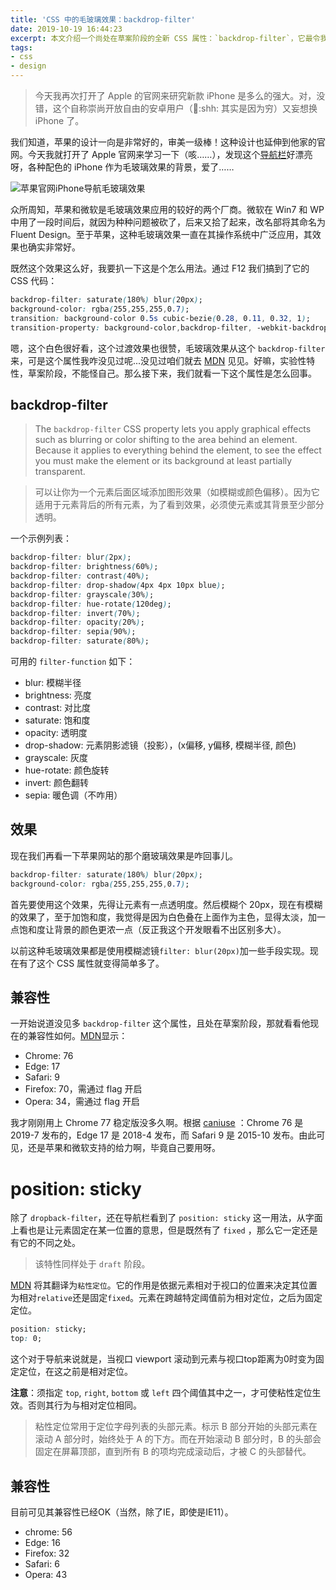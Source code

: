 ```yaml
---
title: 'CSS 中的毛玻璃效果：backdrop-filter'
date: 2019-10-19 16:44:23
excerpt: 本文介绍一个尚处在草案阶段的全新 CSS 属性：`backdrop-filter`，它最令我心仪的应用就是毛玻璃效果。
tags:
- css
- design
---
```


> 今天我再次打开了 Apple 的官网来研究新款 iPhone 是多么的强大。对，没错，这个自称崇尚开放自由的安卓用户（🤫:shh: 其实是因为穷）又妄想换 iPhone 了。

我们知道，苹果的设计一向是非常好的，审美一级棒！这种设计也延伸到他家的官网。今天我就打开了 Apple 官网来学习一下（咳……），发现这个[导航栏](https://www.apple.com/cn/iphone-11/specs/)好漂亮呀，各种配色的 iPhone 作为毛玻璃效果的背景，爱了……

![苹果官网iPhone导航毛玻璃效果](/blog/images/iPhone-site-nav.png)

众所周知，苹果和微软是毛玻璃效果应用的较好的两个厂商。微软在 Win7 和 WP 中用了一段时间后，就因为种种问题被砍了，后来又拾了起来，改名部将其命名为 Fluent Design。至于苹果，这种毛玻璃效果一直在其操作系统中广泛应用，其效果也确实非常好。

既然这个效果这么好，我要扒一下这是个怎么用法。通过 F12 我们搞到了它的 CSS 代码：

```css
backdrop-filter: saturate(180%) blur(20px);
background-color: rgba(255,255,255,0.7);
transition: background-color 0.5s cubic-bezie(0.28, 0.11, 0.32, 1);
transition-property: background-color,backdrop-filter, -webkit-backdrop-filter;
```

嗯，这个白色很好看，这个过渡效果也很赞，毛玻璃效果从这个 `backdrop-filter` 来，可是这个属性我咋没见过呢...没见过咱们就去 [MDN](https://developer.mozilla.org/zh-CN/docs/Web/CSS/backdrop-filter) 见见。好嘛，实验性特性，草案阶段，不能怪自己。那么接下来，我们就看一下这个属性是怎么回事。

## backdrop-filter

> The `backdrop-filter` CSS property lets you apply graphical effects such as blurring or color shifting to the area behind an element. Because it applies to everything behind the element, to see the effect you must make the element or its background at least partially transparent.

> 可以让你为一个元素后面区域添加图形效果（如模糊或颜色偏移）。因为它适用于元素背后的所有元素，为了看到效果，必须使元素或其背景至少部分透明。

一个示例列表：

```css
backdrop-filter: blur(2px);
backdrop-filter: brightness(60%);
backdrop-filter: contrast(40%);
backdrop-filter: drop-shadow(4px 4px 10px blue);
backdrop-filter: grayscale(30%);
backdrop-filter: hue-rotate(120deg);
backdrop-filter: invert(70%);
backdrop-filter: opacity(20%);
backdrop-filter: sepia(90%);
backdrop-filter: saturate(80%);
```

可用的 `filter-function` 如下：

- blur: 模糊半径
- brightness: 亮度
- contrast: 对比度
- saturate: 饱和度
- opacity: 透明度
- drop-shadow: 元素阴影滤镜（投影），(x偏移, y偏移, 模糊半径, 颜色)
- grayscale: 灰度
- hue-rotate: 颜色旋转
- invert: 颜色翻转
- sepia: 暖色调（不咋用）

## 效果

现在我们再看一下苹果网站的那个磨玻璃效果是咋回事儿。

```css
backdrop-filter: saturate(180%) blur(20px);
background-color: rgba(255,255,255,0.7);
```

首先要使用这个效果，先得让元素有一点透明度。然后模糊个 20px，现在有模糊的效果了，至于加饱和度，我觉得是因为白色叠在上面作为主色，显得太淡，加一点饱和度让背景的颜色更浓一点（反正我这个开发眼看不出区别多大）。

以前这种毛玻璃效果都是使用模糊滤镜`filter: blur(20px)`加一些手段实现。现在有了这个 CSS 属性就变得简单多了。

## 兼容性

一开始说道没见多 `backdrop-filter` 这个属性，且处在草案阶段，那就看看他现在的兼容性如何。[MDN](https://developer.mozilla.org/en-US/docs/Web/CSS/backdrop-filter#Browser_compatibility)显示：

- Chrome: 76
- Edge: 17
- Safari: 9
- Firefox: 70，需通过 flag 开启
- Opera: 34，需通过 flag 开启

我才刚刚用上 Chrome 77 稳定版没多久啊。根据 [caniuse](https://caniuse.com/#search=backdrop-filter) ：Chrome 76 是 2019-7 发布的，Edge 17 是 2018-4 发布，而 Safari 9 是 2015-10 发布。由此可见，还是苹果和微软支持的给力啊，毕竟自己要用呀。

# position: sticky

除了 `dropback-filter`，还在导航栏看到了 `position: sticky` 这一用法，从字面上看也是让元素固定在某一位置的意思，但是既然有了 `fixed` ，那么它一定还是有它的不同之处。

> 该特性同样处于 `draft` 阶段。

[MDN](https://developer.mozilla.org/zh-CN/docs/Web/CSS/position#Sticky_positioning) 将其翻译为`粘性定位`。它的作用是依据元素相对于视口的位置来决定其位置为相对`relative`还是固定`fixed`。元素在跨越特定阈值前为相对定位，之后为固定定位。

```css
position: sticky;
top: 0;
```

这个对于导航来说就是，当视口 viewport 滚动到元素与视口top距离为0时变为固定定位，在这之前是相对定位。

**注意**：须指定 `top`, `right`, `bottom` 或 `left` 四个阈值其中之一，才可使粘性定位生效。否则其行为与相对定位相同。

> 粘性定位常用于定位字母列表的头部元素。标示 B 部分开始的头部元素在滚动 A 部分时，始终处于 A 的下方。而在开始滚动 B 部分时，B 的头部会固定在屏幕顶部，直到所有 B 的项均完成滚动后，才被 C 的头部替代。

## 兼容性

目前可见其兼容性已经OK（当然，除了IE，即使是IE11）。

- chrome: 56
- Edge: 16
- Firefox: 32
- Safari: 6
- Opera: 43